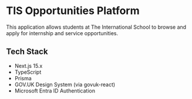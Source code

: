 # TIS Opportunities Platform

This application allows students at The International School to browse and apply for internship and service opportunities.

## Tech Stack

- Next.js 15.x
- TypeScript
- Prisma
- GOV.UK Design System (via govuk-react)
- Microsoft Entra ID Authentication
